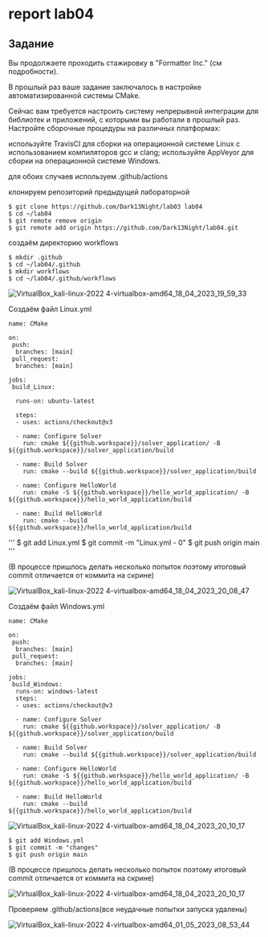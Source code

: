# report lab04

## Задание
Вы продолжаете проходить стажировку в "Formatter Inc." (см подробности).

В прошлый раз ваше задание заключалось в настройке автоматизированной системы CMake.

Сейчас вам требуется настроить систему непрерывной интеграции для библиотек и приложений, с которыми вы работали в прошлый раз. Настройте сборочные процедуры на различных платформах:

используйте TravisCI для сборки на операционной системе Linux с использованием компиляторов gcc и clang;
используйте AppVeyor для сборки на операционной системе Windows.

для обоих случаев используем .github/actions

клонируем репозиторий предыдущей лабораторной

```
$ git clone https://github.com/Dark13Night/lab03 lab04
$ cd ~/lab04
$ git remote remove origin
$ git remote add origin https://github.com/Dark13Night/lab04.git
```

создаём директорию workflows 

```
$ mkdir .github
$ cd ~/lab04/.github
$ mkdir workflows
$ cd ~/lab04/.github/workflows
```


![VirtualBox_kali-linux-2022 4-virtualbox-amd64_18_04_2023_19_59_33](https://user-images.githubusercontent.com/112771541/235414081-b4cd7db3-ea46-428d-a3b8-691039e62a95.png)

Создаём файл Linux.yml

```
name: CMake

on:
 push:
  branches: [main]
 pull_request:
  branches: [main]

jobs: 
 build_Linux:

  runs-on: ubuntu-latest

  steps:
  - uses: actions/checkout@v3

  - name: Configure Solver
    run: cmake ${{github.workspace}}/solver_application/ -B ${{github.workspace}}/solver_application/build

  - name: Build Solver
    run: cmake --build ${{github.workspace}}/solver_application/build

  - name: Configure HelloWorld
    run: cmake -S ${{github.workspace}}/hello_world_application/ -B ${{github.workspace}}/hello_world_application/build

  - name: Build HelloWorld
    run: cmake --build ${{github.workspace}}/hello_world_application/build
```

'''
$ git add Linux.yml
$ git commit -m "Linux.yml - 0"
$ git push origin main
'''

(В процессе пришлось делать несколько попыток поэтому итоговый commit отличается от коммита на скрине)

![VirtualBox_kali-linux-2022 4-virtualbox-amd64_18_04_2023_20_08_47](https://user-images.githubusercontent.com/112771541/235414453-0c1fd781-08fc-4c90-84b8-76397fd07f9c.png)

Создаём файл Windows.yml

```
name: CMake

on:
 push:
  branches: [main]
 pull_request:
  branches: [main]

jobs: 
 build_Windows:
  runs-on: windows-latest
  steps:
  - uses: actions/checkout@v3

  - name: Configure Solver
    run: cmake ${{github.workspace}}/solver_application/ -B ${{github.workspace}}/solver_application/build

  - name: Build Solver
    run: cmake --build ${{github.workspace}}/solver_application/build
    
  - name: Configure HelloWorld
    run: cmake -S ${{github.workspace}}/hello_world_application/ -B ${{github.workspace}}/hello_world_application/build

  - name: Build HelloWorld
    run: cmake --build ${{github.workspace}}/hello_world_application/build
```

![VirtualBox_kali-linux-2022 4-virtualbox-amd64_18_04_2023_20_10_17](https://user-images.githubusercontent.com/112771541/235414727-03e98d6e-bf29-4f49-bde8-3bd4a21e7144.png)

```
$ git add Windows.yml
$ git commit -m "changes"
$ git push origin main
```

(В процессе пришлось делать несколько попыток поэтому итоговый commit отличается от коммита на скрине)

![VirtualBox_kali-linux-2022 4-virtualbox-amd64_18_04_2023_20_10_17](https://user-images.githubusercontent.com/112771541/235414815-9ca813a5-31f7-4f5a-8fcc-dc72ad4cf322.png)

Проверяем .github/actions(все неудачные попытки запуска удалены)

![VirtualBox_kali-linux-2022 4-virtualbox-amd64_01_05_2023_08_53_44](https://user-images.githubusercontent.com/112771541/235414970-cf746e31-808f-4108-b3c6-58f0daf28ca1.png)
